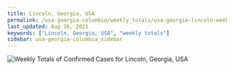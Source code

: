 ```yaml
---
title: Lincoln, Georgia, USA
permalink: /usa-georgia-columbia/weekly_totals/usa-georgia-lincoln-weekly_totals.html
last_updated: Aug 26, 2021
keywords: ["Lincoln, Georgia, USA", "weekly totals"]
sidebar: usa-georgia-columbia_sidebar
---
```


![Weekly Totals of Confirmed Cases for Lincoln, Georgia, USA](/covid_tracker/images/graphs/usa-georgia-lincoln-weekly_totals_graph.png)
